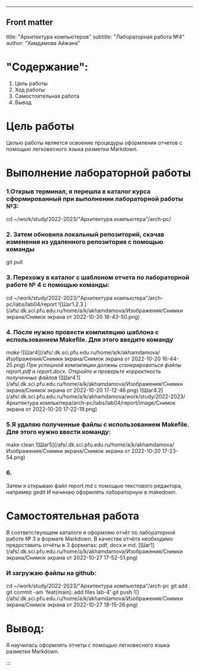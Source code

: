 ---
## Front matter
title: "Архитектура компьютеров"
subtitle: "Лабораторная работа №4"
author: "Хамдамова Айжана"


# "Содержание":
1. Цель работы 
2. Ход работы
3. Самостоятельная работа 
4. Вывод

# Цель работы
Целью работы является освоение процедуры оформления отчетов с помощью
легковесного языка разметки Markdown.


# Выполнение лабораторной работы

### 1.Открыв терминал, я перешла в каталог курса сформированный при выполнении лабораторной работы №3:
cd ~/work/study/2022-2023/"Архитектура компьютера"/arch-pc/
### 2. Затем обновила локальный репозиторий, скачав изменения из удаленного репозитория с помощью команды
git pull
### 3. Перехожу в каталог с шаблоном отчета по лабораторной работе № 4 с помощью команды:
cd ~/work/study/2022-2023/"Архитектура компьютера"/arch-pc/labs/lab04/report
![Шаг1.2.3.](/afs/.dk.sci.pfu.edu.ru/home/a/k/akhamdamova/Изображения/Снимки экрана/Снимок экрана от 2022-10-20 16-43-50.png)

### 4. После нужно провести компиляцию шаблона с использованием Makefile. Для этого введите команду
 *make*
 ![Шаг4](/afs/.dk.sci.pfu.edu.ru/home/a/k/akhamdamova/Изображения/Снимки экрана/Снимок экрана от 2022-10-20 16-44-25.png)
*При успешной компиляции должны сгенерироваться файлы report.pdf и report.docx. Откройте и проверьте корректность полученных файлов*
![Шаг4.1](/afs/.dk.sci.pfu.edu.ru/home/a/k/akhamdamova/Изображения/Снимки экрана/Снимок экрана от 2022-10-20 17-12-46.png)
![Шаг4.2](/afs/.dk.sci.pfu.edu.ru/home/a/k/akhamdamova/work/study/2022-2023/Архитектура компьютера/arch-pc/labs/lab04/report/image/Снимок экрана от 2022-10-20 17-22-19.png)
### 5.Я удаляю полученные файлы с использованием Makefile. Для этого нужно ввести команду:
make clean
![Шаг5](/afs/.dk.sci.pfu.edu.ru/home/a/k/akhamdamova/Изображения/Снимки экрана/Снимок экрана от 2022-10-20 17-23-54.png)
### 6.
Затем я открываю файл report.md c помощью текстового редактора, например gedit
И начинаю оформлять лабораторную в makedown.
# Самостоятельная работа
В соответствующем каталоге я оформляю отчёт по лабораторной работе № 3 в формате Markdown. В качестве отчёта необходимо предоставить отчёты в 3 форматах: pdf, docx и md.
[Шаг1](/afs/.dk.sci.pfu.edu.ru/home/a/k/akhamdamova/Изображения/Снимки экрана/Снимок экрана от 2022-10-27 17-52-51.png)
### И загружаю файлы на github:
cd ~/work/study/2022-2023/"Архитектура компьютера"/arch-pc
git add .
git commit -am 'feat(main): add files lab-4'
git push
![] 
(/afs/.dk.sci.pfu.edu.ru/home/a/k/akhamdamova/Изображения/Снимки экрана/Снимок экрана от 2022-10-27 18-15-26.png) 




# Вывод:
 Я научилась оформлять отчеты с помощью
легковесного языка разметки Markdown.




:::
